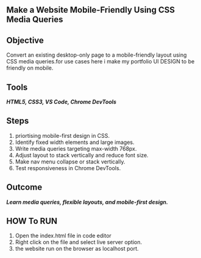 ## Make a Website Mobile-Friendly Using CSS Media Queries

## Objective
Convert an existing desktop-only page to a mobile-friendly layout using CSS media queries.for use cases here i make my portfolio UI DESIGN to be friendly on mobile.

## Tools
***HTML5, CSS3, VS Code, Chrome DevTools***

## Steps
1. priortising mobile-first design in CSS.
2. Identify fixed width elements and large images.
3. Write media queries targeting max-width 768px.
4. Adjust layout to stack vertically and reduce font size.
5. Make nav menu collapse or stack vertically.
6. Test responsiveness in Chrome DevTools.

## Outcome
***Learn media queries, flexible layouts, and mobile-first design.*** 

## HOW To RUN
1. Open the index.html file in code editor
2. Right click on the file and select live server option.
3. the website run on the browser as localhost port.
